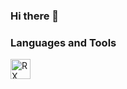 ### Hi there 👋

### Languages and Tools

<img align="left" alt="RX" width="32" src="/img/embarcadero.png" />
